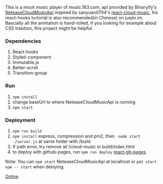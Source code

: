 This is a mock music player of music.163.com, api provided by Binaryify's [NeteaseCloudMusicApi](https://github.com/Binaryify/NeteaseCloudMusicApi.git)
inspired by sanyuan0704's [react-cloud-music](https://github.com/sanyuan0704/react-cloud-music.git), his react-hooks turtorial is also recommended(in Chinese) on juejin.im.  Bascially all the animation is hand-rolled, if you looking for example about CSS trasition, this project might be helpful.

### Dependencies
1. React hooks
2. Styled-component
3. Immutable.js
4. Better-scroll
5. Transition-group


### Run
1. ```npm install```
2. change baseUrl to where NeteaseCloudMusicApi is running
3. ```npm start```

### Deployment
1. ```npm run build``` 
2. ```npm install``` express, compression and pm2, then ``` node start ./server.js``` at same folder with /build
3. If path error, try remove all /cloud-music in build/index.html
4. to deploy with github-pages, run ```npm run deploy``` [react-gh-pages](https://github.com/gitname/react-gh-pages)

Note: You can ```npm start``` NeteaseCloudMusicApi at localhost or ```pm2 start npm -- start``` when deloying.

[Online](https://cloud-music-agyz.vercel.app/#/recommend)
